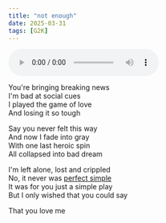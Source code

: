 ```yaml
---
title: "not enough"
date: 2025-03-31
tags: [G2K]
---
```


<audio controls src="/social-cues.ogg" preload="metadata"></audio>

You're bringing breaking news  
I'm bad at social cues  
I played the game of love  
And losing it so tough  

Say you never felt this way  
And now I fade into gray  
With one last heroic spin  
All collapsed into bad dream  

I'm left alone, lost and crippled  
No, it never was [perfect simple]  
It was for you just a simple play  
But I only wished that you could say  

That you love me  

[perfect simple]: https://art.orsinium.dev/posts/poetry/perfect-simple/
